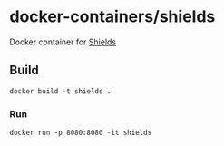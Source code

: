 # docker-containers/shields
Docker container for [Shields](https://github.com/badges/shields)

## Build
```console
docker build -t shields .
```

### Run
```console
docker run -p 8080:8080 -it shields
```